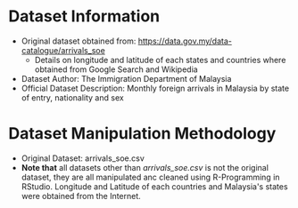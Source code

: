 # Dataset Information
- Original dataset obtained from: https://data.gov.my/data-catalogue/arrivals_soe
    - Details on longitude and latitude of each states and countries where obtained from Google Search and Wikipedia
- Dataset Author: The Immigration Department of Malaysia
- Official Dataset Description: Monthly foreign arrivals in Malaysia by state of entry, nationality and sex

# Dataset Manipulation Methodology
- Original Dataset: arrivals_soe.csv
- **Note that** all datasets other than *arrivals_soe.csv* is not the original dataset, they are all manipulated anc cleaned using R-Programming in RStudio. Longitude and Latitude of each countries and Malaysia's states were obtained from the Internet.
